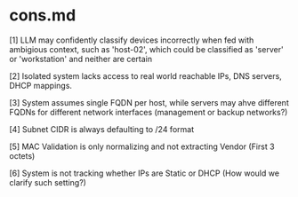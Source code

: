 # cons.md

[1] LLM may confidently classify devices incorrectly when fed with ambigious context, such as 'host-02', which could be classified as 'server' or 'workstation' and neither are certain

[2] Isolated system lacks access to real world reachable IPs, DNS servers, DHCP mappings.

[3] System assumes single FQDN per host, while servers may ahve different FQDNs for different network interfaces (management or backup networks?)

[4] Subnet CIDR is always defaulting to /24 format

[5] MAC Validation is only normalizing and not extracting Vendor (First 3 octets)

[6] System is not tracking whether IPs are Static or DHCP (How would we clarify such setting?)
